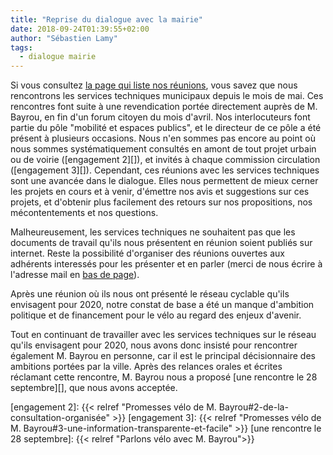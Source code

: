 ```yaml
---
title: "Reprise du dialogue avec la mairie"
date: 2018-09-24T01:39:55+02:00
author: "Sébastien Lamy"
tags:  
  - dialogue mairie
---
```


Si vous consultez [la page qui liste nos réunions][], vous savez que nous
rencontrons les services techniques municipaux depuis le mois de mai.   Ces
rencontres font suite à une revendication portée directement auprès de M.
Bayrou, en fin d'un forum citoyen du mois d'avril. Nos interlocuteurs font
partie du pôle "mobilité et espaces publics", et le directeur de ce pôle a été
présent à plusieurs occasions. Nous n'en sommes pas encore au point où nous
sommes systématiquement consultés en amont de tout projet urbain ou de voirie
([engagement 2][]), et invités à chaque commission circulation ([engagement
3][]).  Cependant, ces réunions avec les services techniques sont une avancée
dans le dialogue. Elles nous permettent de mieux cerner les projets en cours et à
venir, d'émettre nos avis et suggestions sur ces projets, et d'obtenir plus
facilement des retours sur  nos propositions, nos mécontentements et nos
questions.

Malheureusement, les services techniques ne souhaitent pas que les documents de
travail qu'ils nous présentent en réunion soient publiés sur internet. Reste la
possibilité d'organiser des réunions ouvertes aux adhérents interessés pour les
présenter et en parler (merci de nous écrire à l'adresse mail en [bas de
page](#footer)).

Après une réunion où ils nous ont présenté le réseau cyclable qu'ils envisagent
pour 2020, notre constat de base a été un manque d'ambition politique et de
financement pour le vélo au regard des enjeux d'avenir.

Tout en continuant de travailler avec les services techniques sur le réseau
qu'ils envisagent pour 2020, nous avons donc insisté pour rencontrer
également M. Bayrou en personne,  car il est le principal décisionnaire des
ambitions portées par la ville. Après des relances orales et écrites réclamant
cette rencontre, M. Bayrou nous a proposé [une rencontre le 28 septembre][], que
nous avons acceptée.



[la page qui liste nos réunions]: /ca/2018/#reunions
[engagement 2]: {{< relref "Promesses vélo de M. Bayrou#2-de-la-consultation-organisée" >}}
[engagement 3]: {{< relref "Promesses vélo de M. Bayrou#3-une-information-transparente-et-facile" >}} 
[une rencontre le 28 septembre]: {{< relref "Parlons vélo avec M. Bayrou">}}
